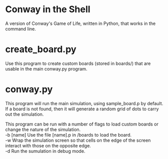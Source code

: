 # Conway in the Shell
A version of Conway's Game of Life, written in Python, that works in the command line.

# create_board.py
Use this program to create custom boards (stored in boards/) that are usable in the main conway.py program.

# conway.py
This program will run the main simulation, using sample_board.p by default. If a board is not found, then it will generate a random grid of dots to carry out the simulation.

This program can be run with a number of flags to load custom boards or change the nature of the simulation.  
  -b [name]     Use the file [name].p in /boards to load the board.  
  -w            Wrap the simulation screen so that cells on the edge of the screen interact with those on the opposite edge.  
  -d            Run the sumulation in debug mode.  
